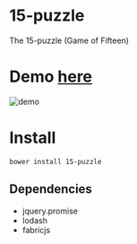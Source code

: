# 15-puzzle
The 15-puzzle (Game of Fifteen)

# Demo [here](http://jershell.github.io/15-puzzle/)
 ![demo](http://jershell.github.io/15-puzzle/images/demo_15_pz.jpg)
# Install

```bower install 15-puzzle```

## Dependencies

+ jquery.promise
+ lodash
+ fabricjs

